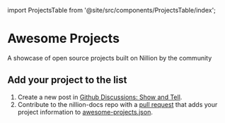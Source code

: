 import ProjectsTable from '@site/src/components/ProjectsTable/index';

# Awesome Projects

A showcase of open source projects built on Nillion by the community

<ProjectsTable/>

## Add your project to the list

1. Create a new post in [Github Discussions: Show and Tell](https://github.com/orgs/NillionNetwork/discussions/categories/show-and-tell).
2. Contribute to the nillion-docs repo with a [pull request](https://github.com/NillionNetwork/nillion-docs/blob/main/CONTRIBUTING.md) that adds your project information to [awesome-projects.json](https://github.com/NillionNetwork/nillion-docs/blob/main/src/components/ProjectsTable/awesome-projects.json).

